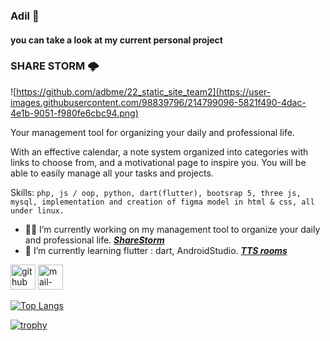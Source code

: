 ### Adil 🧨
#### you can take a look at my current personal project 
### SHARE STORM 🌩 
![https://github.com/adbme/22_static_site_team2](https://user-images.githubusercontent.com/98839796/214799096-5821f490-4dac-4e1b-9051-f980fe6cbc94.png)

Your management tool for organizing your daily and professional life. 

With an effective calendar, a note system organized into categories with links to choose from, and a motivational page to inspire you.
You will be able to easily manage all your tasks and projects.


Skills: ```php, js / oop, python, dart(flutter), bootsrap 5, three js, mysql, implementation and creation of figma model in html & css, all under linux. ```

- 🏴‍☠️ I’m currently working on my management tool to organize your daily and professional life. [***ShareStorm***](https://github.com/adbme/ShareStorm)
- 🔭 I’m currently learning flutter : dart, AndroidStudio. [***TTS rooms***](https://github.com/adbme/TTS-rooms)



[<img src='https://cdn.jsdelivr.net/npm/simple-icons@3.0.1/icons/github.svg' alt='github' height='40'>](https://github.com/adbme)  [<img 
                                                                                                                                         src='https://cdn.jsdelivr.net/npm/simple-icons@3.0.1/icons/mail-dot-ru.svg' alt='mail-dot-ru' height='40'>](mailto:adil.bouamrioune@jobtrek.ch)  

[![Top Langs](https://github-readme-stats.vercel.app/api/top-langs/?username=adbme)](https://github.com/anuraghazra/github-readme-stats)

[![trophy](https://github-profile-trophy.vercel.app/?username=adbme)](https://github.com/ryo-ma/github-profile-trophy)
